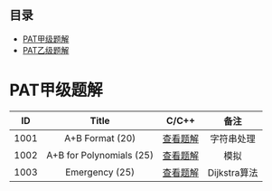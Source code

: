 ## 目录
- [PAT甲级题解](#pat甲级题解)
- [PAT乙级题解](#pat乙级题解)

# PAT甲级题解

|  ID  |                Title                |                       C/C++                       |                备注                |
| :--: | :---------------------------------: | :-----------------------------------------------: | :--------------------------------: |
| 1001 |           A+B Format (20)           | [查看题解](http://www.liuchuo.net/archives/1888)   |             字符串处理             |
| 1002 |      A+B for Polynomials (25)       | [查看题解](http://www.liuchuo.net/archives/1890)   |                模拟                |
| 1003 |           Emergency (25)            | [查看题解](http://www.liuchuo.net/archives/2359)   |              Dijkstra算法          |
